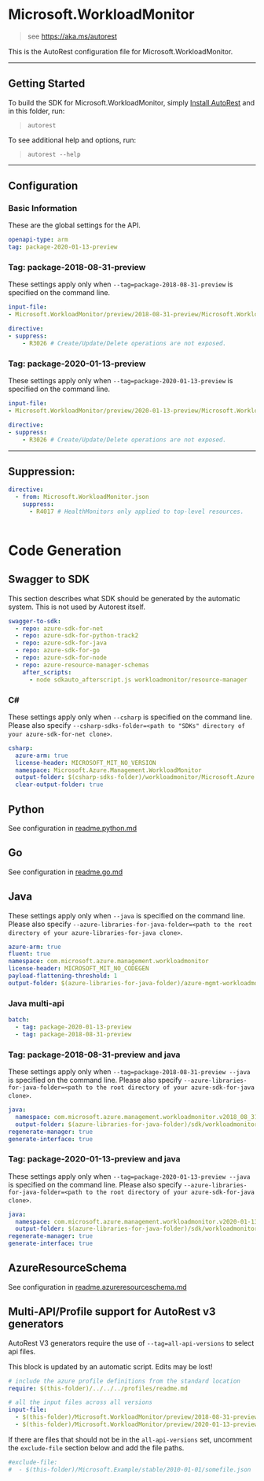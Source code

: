 # Microsoft.WorkloadMonitor

> see https://aka.ms/autorest

This is the AutoRest configuration file for Microsoft.WorkloadMonitor.

---
## Getting Started
To build the SDK for Microsoft.WorkloadMonitor, simply [Install AutoRest](https://aka.ms/autorest/install) and in this folder, run:

> `autorest`

To see additional help and options, run:

> `autorest --help`
---

## Configuration



### Basic Information
These are the global settings for the API.

``` yaml
openapi-type: arm
tag: package-2020-01-13-preview
```


### Tag: package-2018-08-31-preview

These settings apply only when `--tag=package-2018-08-31-preview` is specified on the command line.

``` yaml $(tag) == 'package-2018-08-31-preview'
input-file:
- Microsoft.WorkloadMonitor/preview/2018-08-31-preview/Microsoft.WorkloadMonitor.json
```

``` yaml
directive:
- suppress:
    - R3026 # Create/Update/Delete operations are not exposed.
```

### Tag: package-2020-01-13-preview

These settings apply only when `--tag=package-2020-01-13-preview` is specified on the command line.

``` yaml $(tag) == 'package-2020-01-13-preview'
input-file:
- Microsoft.WorkloadMonitor/preview/2020-01-13-preview/Microsoft.WorkloadMonitor.json
```

``` yaml
directive:
- suppress:
    - R3026 # Create/Update/Delete operations are not exposed.
```

---

## Suppression:
``` yaml
directive:
  - from: Microsoft.WorkloadMonitor.json
    suppress:
      - R4017 # HealthMonitors only applied to top-level resources.
    
```

# Code Generation


## Swagger to SDK

This section describes what SDK should be generated by the automatic system.
This is not used by Autorest itself.

``` yaml $(swagger-to-sdk)
swagger-to-sdk:
  - repo: azure-sdk-for-net
  - repo: azure-sdk-for-python-track2
  - repo: azure-sdk-for-java
  - repo: azure-sdk-for-go
  - repo: azure-sdk-for-node
  - repo: azure-resource-manager-schemas
    after_scripts:
      - node sdkauto_afterscript.js workloadmonitor/resource-manager
```


### C#

These settings apply only when `--csharp` is specified on the command line.
Please also specify `--csharp-sdks-folder=<path to "SDKs" directory of your azure-sdk-for-net clone>`.

``` yaml $(csharp)
csharp:
  azure-arm: true
  license-header: MICROSOFT_MIT_NO_VERSION
  namespace: Microsoft.Azure.Management.WorkloadMonitor
  output-folder: $(csharp-sdks-folder)/workloadmonitor/Microsoft.Azure.Management.WorkloadMonitor/src/Generated
  clear-output-folder: true
```

## Python

See configuration in [readme.python.md](./readme.python.md)

## Go

See configuration in [readme.go.md](./readme.go.md)

## Java

These settings apply only when `--java` is specified on the command line.
Please also specify `--azure-libraries-for-java-folder=<path to the root directory of your azure-libraries-for-java clone>`.

``` yaml $(java)
azure-arm: true
fluent: true
namespace: com.microsoft.azure.management.workloadmonitor
license-header: MICROSOFT_MIT_NO_CODEGEN
payload-flattening-threshold: 1
output-folder: $(azure-libraries-for-java-folder)/azure-mgmt-workloadmonitor
```

### Java multi-api

``` yaml $(java) && $(multiapi)
batch:
  - tag: package-2020-01-13-preview
  - tag: package-2018-08-31-preview
```

### Tag: package-2018-08-31-preview and java

These settings apply only when `--tag=package-2018-08-31-preview --java` is specified on the command line.
Please also specify `--azure-libraries-for-java-folder=<path to the root directory of your azure-sdk-for-java clone>`.

``` yaml $(tag) == 'package-2018-08-31-preview' && $(java) && $(multiapi)
java:
  namespace: com.microsoft.azure.management.workloadmonitor.v2018_08_31_preview
  output-folder: $(azure-libraries-for-java-folder)/sdk/workloadmonitor/mgmt-v2018_08_31_preview
regenerate-manager: true
generate-interface: true
```

### Tag: package-2020-01-13-preview and java

These settings apply only when `--tag=package-2020-01-13-preview --java` is specified on the command line.
Please also specify `--azure-libraries-for-java-folder=<path to the root directory of your azure-sdk-for-java clone>`.

``` yaml $(tag) == 'package-2020-01-13-preview' && $(java) && $(multiapi)
java:
  namespace: com.microsoft.azure.management.workloadmonitor.v2020-01-13-preview
  output-folder: $(azure-libraries-for-java-folder)/sdk/workloadmonitor/mgmt-v2020-01-13-preview
regenerate-manager: true
generate-interface: true
```

## AzureResourceSchema

See configuration in [readme.azureresourceschema.md](./readme.azureresourceschema.md)

## Multi-API/Profile support for AutoRest v3 generators 

AutoRest V3 generators require the use of `--tag=all-api-versions` to select api files.

This block is updated by an automatic script. Edits may be lost!

``` yaml $(tag) == 'all-api-versions' /* autogenerated */
# include the azure profile definitions from the standard location
require: $(this-folder)/../../../profiles/readme.md

# all the input files across all versions
input-file:
  - $(this-folder)/Microsoft.WorkloadMonitor/preview/2018-08-31-preview/Microsoft.WorkloadMonitor.json
  - $(this-folder)/Microsoft.WorkloadMonitor/preview/2020-01-13-preview/Microsoft.WorkloadMonitor.json

```

If there are files that should not be in the `all-api-versions` set, 
uncomment the  `exclude-file` section below and add the file paths.

``` yaml $(tag) == 'all-api-versions'
#exclude-file: 
#  - $(this-folder)/Microsoft.Example/stable/2010-01-01/somefile.json
```
